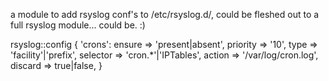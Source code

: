 a module to add rsyslog conf's to /etc/rsyslog.d/, could be fleshed out to a full rsyslog module... could be. :)

rsyslog::config { 'crons':
  ensure        => 'present|absent',
  priority      => '10',
  type          => 'facility'|'prefix',
  selector      => 'cron.*'|'IPTables',
  action        => '/var/log/cron.log', 
  discard       => true|false,
}

